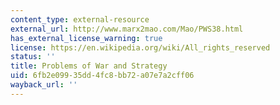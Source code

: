 ```yaml
---
content_type: external-resource
external_url: http://www.marx2mao.com/Mao/PWS38.html
has_external_license_warning: true
license: https://en.wikipedia.org/wiki/All_rights_reserved
status: ''
title: Problems of War and Strategy
uid: 6fb2e099-35dd-4fc8-bb72-a07e7a2cff06
wayback_url: ''
---
```

